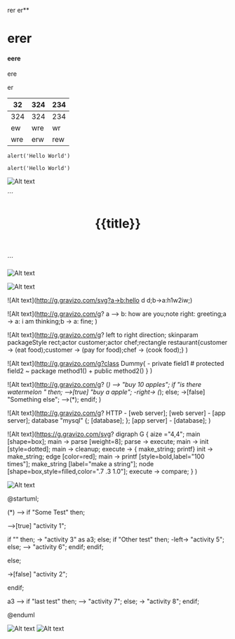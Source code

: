 

rer er**

# erer



#### eere

ere 

er 

| 32   | 324      | 234  |
| ---- | -------- | ---- |
| 324  | ![]()324 | 234  |
| ew   | wre      | wr   |
| wre  | erw      | rew  |



`alert('Hello World')`

`alert('Hello World')`



![Alt text](https://g.gravizo.com/svg?%40gravizosvg%0A%7B%0A%20%20%22svg%22%3A%20%7B%0A%20%20%20%20%22%40height%22%3A%20%22450%22%2C%0A%20%20%20%20%22%40width%22%3A%20%22450%22%2C%0A%20%20%20%20%22%40xmlns%22%3A%20%22http%3A%2F%2Fwww.w3.org%2F2000%2Fsvg%22%2C%0A%20%20%20%20%22path%22%3A%20%5B%0A%20%20%20%20%20%20%20%20%7B%20%22%40id%22%3A%20%22lineAB%22%2C%20%20%22%40d%22%3A%20%22M%20100%20350%20l%20150%20-300%22%2C%0A%20%20%20%20%20%20%20%20%22%40stroke%22%3A%20%22red%22%2C%20%20%22%40stroke-width%22%3A%20%223%22%2C%20%20%22%40fill%22%3A%20%22none%22%20%7D%2C%0A%20%20%20%20%20%20%7B%20%22%40id%22%3A%20%22lineBC%22%2C%20%20%22%40d%22%3A%20%22M%20250%2050%20l%20150%20300%22%2C%0A%20%20%20%20%20%20%20%20%22%40stroke%22%3A%20%22red%22%2C%20%20%22%40stroke-width%22%3A%20%223%22%2C%20%20%22%40fill%22%3A%20%22none%22%20%7D%2C%0A%20%20%20%20%20%20%7B%20%22%40d%22%3A%20%22M%20175%20200%20l%20150%200%22%2C%20%20%22%40stroke%22%3A%20%22green%22%2C%0A%20%20%20%20%20%20%20%20%22%40stroke-width%22%3A%20%223%22%2C%20%20%22%40fill%22%3A%20%22none%22%20%7D%2C%0A%20%20%20%20%20%20%7B%20%20%22%40d%22%3A%20%22M%20100%20350%20q%20150%20-300%20300%200%22%2C%0A%20%20%20%20%20%20%20%20%22%40stroke%22%3A%20%22blue%22%2C%20%20%22%40stroke-width%22%3A%20%225%22%2C%20%20%22%40fill%22%3A%20%22none%22%0A%20%20%20%20%20%20%7D%0A%20%20%20%20%5D%2C%0A%20%20%20%20%20%22g%22%3A%20%5B%0A%20%20%20%20%20%20%7B%20%22%40stroke%22%3A%20%22black%22%2C%20%20%22%40stroke-width%22%3A%20%223%22%2C%20%20%22%40fill%22%3A%20%22black%22%2C%0A%20%20%20%20%20%20%20%20%22circle%22%3A%20%5B%20%20%0A%20%20%20%20%20%20%20%20%20%20%20%20%7B%20%20%22%40id%22%3A%20%22pointA%22%2C%20%20%22%40cx%22%3A%20%22100%22%2C%20%20%22%40cy%22%3A%20%22350%22%2C%20%20%22%40r%22%3A%20%223%22%20%20%7D%2C%0A%20%20%20%20%20%20%20%20%20%20%20%20%7B%20%20%22%40id%22%3A%20%22pointB%22%2C%20%20%22%40cx%22%3A%20%22250%22%2C%20%20%22%40cy%22%3A%20%2250%22%2C%20%20%22%40r%22%3A%20%223%22%20%20%7D%2C%0A%20%20%20%20%20%20%20%20%20%20%7B%20%20%20%22%40id%22%3A%20%22pointC%22%2C%20%20%20%22%40cx%22%3A%20%22400%22%2C%20%20%22%40cy%22%3A%20%22350%22%2C%20%20%22%40r%22%3A%20%223%22%20%20%7D%0A%20%20%20%20%20%20%20%20%5D%0A%20%20%20%20%20%20%7D%2C%0A%20%20%20%20%20%20%7B%0A%20%20%20%20%20%20%20%20%22%40font-size%22%3A%20%2230%22%2C%20%20%22%40font-family%22%3A%20%22sans-serif%22%2C%20%22%40fill%22%3A%20%22black%22%2C%0A%20%20%20%20%20%20%20%20%22%40stroke%22%3A%20%22none%22%2C%20%20%22%40text-anchor%22%3A%20%22middle%22%2C%0A%20%20%20%20%20%20%20%20%22text%22%3A%20%5B%0A%20%20%20%20%20%20%20%20%20%20%20%20%7B%20%22%40x%22%3A%20%22100%22%2C%20%20%22%40y%22%3A%20%22350%22%2C%20%20%22%40dx%22%3A%20%22-30%22%2C%20%20%22%24%22%3A%20%22A%22%20%7D%2C%0A%20%20%20%20%20%20%20%20%20%20%20%20%7B%20%22%40x%22%3A%20%22250%22%2C%20%20%22%40y%22%3A%20%2250%22%2C%20%20%20%22%40dy%22%3A%20%22-10%22%2C%20%20%20%22%24%22%3A%20%22B%22%20%7D%2C%0A%20%20%20%20%20%20%20%20%20%20%20%20%7B%20%22%40x%22%3A%20%22400%22%2C%20%20%22%40y%22%3A%20%22350%22%2C%20%22%40dx%22%3A%20%2230%22%2C%20%20%22%24%22%3A%20%22C%22%20%7D%0A%20%20%20%20%20%20%20%20%5D%0A%20%20%20%20%20%20%7D%0A%20%20%20%20%5D%0A%20%20%7D%0A%7D )





´´´
<header>
    <h1>{{title}}</h1>
</header>
´´´

![Alt text](http://g.gravizo.com/g?a->b:hello;b->a:h1w2iw;)


![Alt text](http://g.gravizo.com/svg?a->b:hello;b->a:h1w2iw;)

![Alt text](http://g.gravizo.com/svg?a->b:hello d d;b->a:h1w2iw;)



![Alt text](http://g.gravizo.com/g?    a --> b: how are you;note right: greeting;a -> a: i am thinking;b -> a: fine;  )



![Alt text](http://g.gravizo.com/g?   left to right direction; skinparam packageStyle rect;actor customer;actor chef;rectangle restaurant{customer -> (eat food);customer -> (pay for food);chef -> (cook food);}  )



![Alt text](http://g.gravizo.com/g?class Dummy{ - private field1   # protected field2  ~ package method1()   + public method2() }  )


![Alt text](http://g.gravizo.com/g?  (*) --> "buy 10 apples"; if "is there watermelon " then; -->[true] "buy a apple"; -right-> (*); else; ->[false] "Something else"; -->(*); endif;  )


![Alt text](http://g.gravizo.com/g?  HTTP - [web server];  [web server] - [app server];  database "mysql" {;  [database];  }; [app server] - [database];   )

[^1]: sdsds
[^n]: sdsdsdsdss
[^7]: 5464646

[6]: &amp;amp;amp;amp;amp;amp;amp;amp;amp;amp;amp;amp;amp;amp;amp;amp;amp;amp;amp;amp;amp;amp;amp;amp;amp;amp;amp;amp;amp;amp;quot;dsds&amp;amp;amp;amp;amp;amp;amp;amp;amp;amp;amp;amp;amp;amp;amp;amp;amp;amp;amp;amp;amp;amp;amp;amp;amp;amp;amp;amp;amp;amp;quot;6ytytrtyy



![Alt text](https://g.gravizo.com/svg?
  digraph G {
    aize ="4,4";
    main [shape=box];
    main -> parse [weight=8];
    parse -> execute;
    main -> init [style=dotted];
    main -> cleanup;
    execute -> { make_string; printf}
    init -> make_string;
    edge [color=red];
    main -> printf [style=bold,label="100 times"];
    make_string [label="make a string"];
    node [shape=box,style=filled,color=".7 .3 1.0"];
    execute -> compare;
  }
)



![Alt text](https://g.gravizo.com/svg?%40startuml%3B%0A%0A(*)%20--%3E%20if%20%22Some%20Test%22%20then%3B%0A%0A%20%20--%3E%5Btrue%5D%20%22activity%201%22%3B%0A%0A%20%20if%20%22%22%20then%3B%0A%20%20%20%20-%3E%20%22activity%203%22%20as%20a3%3B%0A%20%20else%3B%0A%20%20%20%20if%20%22Other%20test%22%20then%3B%0A%20%20%20%20%20%20-left-%3E%20%22activity%205%22%3B%0A%20%20%20%20else%3B%0A%20%20%20%20%20%20--%3E%20%22activity%206%22%3B%0A%20%20%20%20endif%3B%0A%20%20endif%3B%0A%0Aelse%3B%0A%0A%20%20-%3E%5Bfalse%5D%20%22activity%202%22%3B%0A%0Aendif%3B%0A%0Aa3%20--%3E%20if%20%22last%20test%22%20then%3B%0A%20%20--%3E%20%22activity%207%22%3B%0Aelse%3B%0A%20%20-%3E%20%22activity%208%22%3B%0Aendif%3B%0A%0A%40enduml%20 )


@startuml;

(*) --> if "Some Test" then;

  -->[true] "activity 1";

  if "" then;
    -> "activity 3" as a3;
  else;
    if "Other test" then;
      -left-> "activity 5";
    else;
      --> "activity 6";
    endif;
  endif;

else;

  ->[false] "activity 2";

endif;

a3 --> if "last test" then;
  --> "activity 7";
else;
  -> "activity 8";
endif;

@enduml 


![Alt text](https://g.gravizo.com/source/svg/thiisthemark?https://raw.githubusercontent.com/testwind-cn/dpj/master/data.uml )
![Alt text](http://www.gravizo.com/img/1x1.png#)




